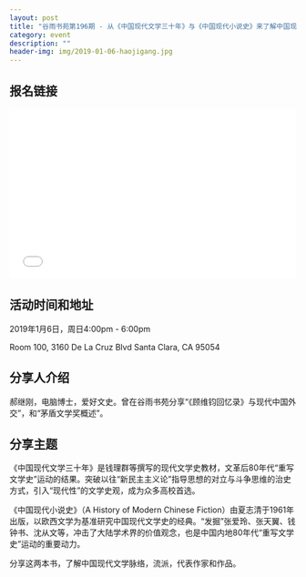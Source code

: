 ```yaml
---
layout: post
title: "谷雨书苑第196期 - 从《中国现代文学三十年》与《中国现代小说史》来了解中国现代文学 by 郝继刚"
category: event
description: ""
header-img: img/2019-01-06-haojigang.jpg
---
```


## 报名链接
<div style="width:100%; text-align:left;" ><iframe src="//eventbrite.com/tickets-external?eid=54253718332&ref=etckt" frameborder="0" height="300" width="100%" vspace="0" hspace="0" marginheight="5" marginwidth="5" scrolling="auto" allowtransparency="true"></iframe></div>

## 活动时间和地址
2019年1月6日，周日4:00pm - 6:00pm

Room 100, 3160 De La Cruz Blvd Santa Clara, CA 95054

## 分享人介绍
郝继刚，电脑博士，爱好文史。曾在谷雨书苑分享“《顾维钧回忆录》与现代中国外交”，和“茅盾文学奖概述”。

## 分享主题
《中国现代文学三十年》是钱理群等撰写的现代文学史教材，文革后80年代“重写文学史”运动的结果。突破以往“新民主主义论”指导思想的对立与斗争思维的治史方式，引入“现代性”的文学史观，成为众多高校首选。
 
《中国现代小说史》（A History of Modern Chinese Fiction）由夏志清于1961年出版，以欧西文学为基准研究中国现代文学史的经典。“发掘”张爱玲、张天翼、钱钟书、沈从文等，冲击了大陆学术界的价值观念，也是中国内地80年代“重写文学史”运动的重要动力。
 
分享这两本书，了解中国现代文学脉络，流派，代表作家和作品。
